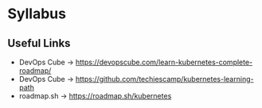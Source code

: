 # Syllabus
## Useful Links
- DevOps Cube -> https://devopscube.com/learn-kubernetes-complete-roadmap/
- DevOps Cube -> https://github.com/techiescamp/kubernetes-learning-path
- roadmap.sh -> https://roadmap.sh/kubernetes
